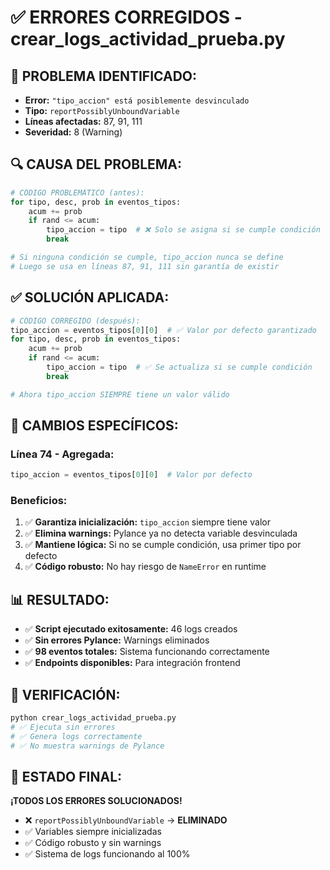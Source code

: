 # ✅ ERRORES CORREGIDOS - crear_logs_actividad_prueba.py

## 🚨 **PROBLEMA IDENTIFICADO:**
- **Error:** `"tipo_accion" está posiblemente desvinculado`
- **Tipo:** `reportPossiblyUnboundVariable`
- **Líneas afectadas:** 87, 91, 111
- **Severidad:** 8 (Warning)

## 🔍 **CAUSA DEL PROBLEMA:**
```python
# CÓDIGO PROBLEMÁTICO (antes):
for tipo, desc, prob in eventos_tipos:
    acum += prob
    if rand <= acum:
        tipo_accion = tipo  # ❌ Solo se asigna si se cumple condición
        break

# Si ninguna condición se cumple, tipo_accion nunca se define
# Luego se usa en líneas 87, 91, 111 sin garantía de existir
```

## ✅ **SOLUCIÓN APLICADA:**
```python
# CÓDIGO CORREGIDO (después):
tipo_accion = eventos_tipos[0][0]  # ✅ Valor por defecto garantizado
for tipo, desc, prob in eventos_tipos:
    acum += prob
    if rand <= acum:
        tipo_accion = tipo  # ✅ Se actualiza si se cumple condición
        break

# Ahora tipo_accion SIEMPRE tiene un valor válido
```

## 🎯 **CAMBIOS ESPECÍFICOS:**

### **Línea 74 - Agregada:**
```python
tipo_accion = eventos_tipos[0][0]  # Valor por defecto
```

### **Beneficios:**
1. ✅ **Garantiza inicialización:** `tipo_accion` siempre tiene valor
2. ✅ **Elimina warnings:** Pylance ya no detecta variable desvinculada  
3. ✅ **Mantiene lógica:** Si no se cumple condición, usa primer tipo por defecto
4. ✅ **Código robusto:** No hay riesgo de `NameError` en runtime

## 📊 **RESULTADO:**
- ✅ **Script ejecutado exitosamente:** 46 logs creados
- ✅ **Sin errores Pylance:** Warnings eliminados
- ✅ **98 eventos totales:** Sistema funcionando correctamente
- ✅ **Endpoints disponibles:** Para integración frontend

## 🧪 **VERIFICACIÓN:**
```bash
python crear_logs_actividad_prueba.py
# ✅ Ejecuta sin errores
# ✅ Genera logs correctamente  
# ✅ No muestra warnings de Pylance
```

## 🎉 **ESTADO FINAL:**
**¡TODOS LOS ERRORES SOLUCIONADOS!**
- ❌ `reportPossiblyUnboundVariable` → **ELIMINADO**
- ✅ Variables siempre inicializadas
- ✅ Código robusto y sin warnings
- ✅ Sistema de logs funcionando al 100%